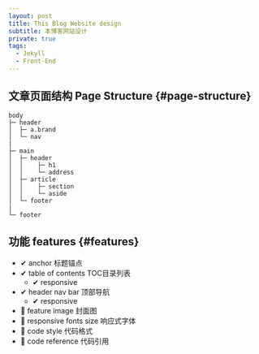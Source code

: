 ```yaml
---
layout: post
title: This Blog Website design
subtitle: 本博客网站设计
private: true
tags:
  - Jekyll
  - Front-End
---
```


## 文章页面结构 Page Structure {#page-structure}

```
body
├─ header
│  ├─ a.brand
│  └─ nav
|
├─ main
│  ├─ header
│  │    ├─ h1
│  │    └─ address
│  ├─ article
│  │    ├─ section
│  │    └─ aside
│  └─ footer
|
└─ footer

```

## 功能 features {#features}

* ✔ anchor 标题锚点
* ✔ table of contents TOC目录列表
  * ✔ responsive
* ✔ header nav bar 顶部导航
  * ✔ responsive
* 🔘 feature image 封面图
* 🔘 responsive fonts size 响应式字体
* 🔘 code style 代码格式
* 🔘 code reference 代码引用





